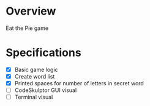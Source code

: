 # Overview
Eat the Pie game

# Specifications
* [x] Basic game logic
* [x] Create word list
* [x] Printed spaces for number of letters in secret word
* [ ] CodeSkulptor GUI visual
* [ ] Terminal visual 